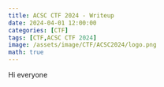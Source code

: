 ```yaml
---
title: ACSC CTF 2024 - Writeup
date: 2024-04-01 12:00:00
categories: [CTF]
tags: [CTF,ACSC CTF 2024]
image: /assets/image/CTF/ACSC2024/logo.png
math: true
---
```


Hi everyone